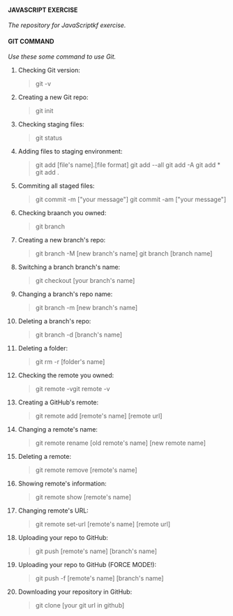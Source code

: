 #### **JAVASCRIPT EXERCISE**
*The repository for JavaScriptkf exercise.*
#### **GIT COMMAND**
*Use these some command to use Git.*
1. Checking Git version:
    > git -v
2. Creating a new Git repo:
    > git init
3. Checking staging files:
    > git status
4. Adding files to staging environment:
    > git add [file's name].[file format]
    > git add --all
    > git add -A
    > git add *
    > git add .
5. Commiting all staged files:
    > git commit -m ["your message"]
    > git commit -am ["your message"]
6. Checking braanch you owned:	
    > git branch
7. Creating a new branch's repo:
    > git branch -M [new branch's name]	
    > git branch [branch name]
8. Switching a branch branch's name:
    > git checkout [your branch's name]
9. Changing a branch's repo name:
    > git branch -m [new branch's name]
10. Deleting a branch's repo:
    > git branch -d [branch's name]
11. Deleting a folder:
    > git rm -r [folder's name]
12. Checking the remote you owned:
    > git remote -vgit remote -v
13. Creating a GitHub's remote:
    > git remote add [remote's name] [remote url]
14. Changing a remote's name:
    > git remote rename [old remote's name] [new remote name]
15. Deleting a remote:
    > git remote remove [remote's name]
16. Showing remote's information:
    > git remote show [remote's name]
17. Changing remote's URL:
    > git remote set-url [remote's name] [remote url]
18. Uploading your repo to GitHub:
    > git push [remote's name] [branch's name]
19. Uploading your repo to GitHub (FORCE MODE!):
    > git push -f [remote's name] [branch's name]
20. Downloading your repository in GitHub:
    > git clone [your git url in github]